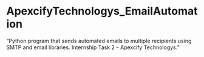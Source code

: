 # ApexcifyTechnologys_EmailAutomation
“Python program that sends automated emails to multiple recipients using SMTP and email libraries. Internship Task 2 – Apexcify Technologys.”
